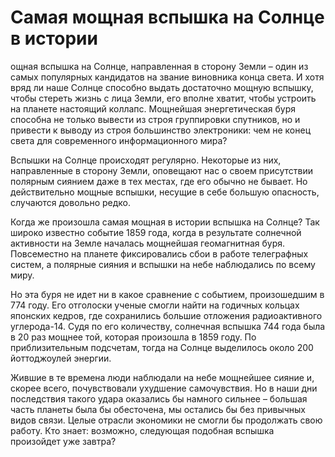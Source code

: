 # Самая мощная вспышка на Солнце в истории

ощная вспышка на Солнце, направленная в сторону Земли – один из самых популярных кандидатов на звание виновника конца света. И хотя вряд ли наше Солнце способно выдать достаточно мощную вспышку, чтобы стереть жизнь с лица Земли, его вполне хватит, чтобы устроить на планете настоящий коллапс. Мощнейшая энергетическая буря способна не только вывести из строя группировки спутников, но и привести к выводу из строя большинство электроники: чем не конец света для современного информационного мира?

Вспышки на Солнце происходят регулярно. Некоторые из них, направленные в сторону Земли, оповещают нас о своем присутствии полярным сиянием даже в тех местах, где его обычно не бывает. Но действительно мощные вспышки, несущие в себе большую опасность, случаются довольно редко.

Когда же произошла самая мощная в истории вспышка на Солнце? Так широко известно событие 1859 года, когда в результате солнечной активности на Земле началась мощнейшая геомагнитная буря. Повсеместно на планете фиксировались сбои в работе телеграфных систем, а полярные сияния и вспышки на небе наблюдались по всему миру.

Но эта буря не идет ни в какое сравнение с событием, произошедшим в 774 году. Его отголоски ученые смогли найти на годичных кольцах японских кедров, где сохранились большие отложения радиоактивного углерода-14. Судя по его количеству, солнечная вспышка 744 года была в 20 раз мощнее той, которая произошла в 1859 году. По приблизительным подсчетам, тогда на Солнце выделилось около 200 йоттоджоулей энергии.

Жившие в те времена люди наблюдали на небе мощнейшее сияние и, скорее всего, почувствовали ухудшение самочувствия. Но в наши дни последствия такого удара оказались бы намного сильнее – большая часть планеты была бы обесточена, мы остались бы без привычных видов связи. Целые отрасли экономики не смогли бы продолжать свою работу. Кто знает: возможно, следующая подобная вспышка произойдет уже завтра?

